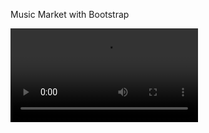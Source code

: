 Music Market with Bootstrap

<video src="Ekran%20Kayd%C4%B1%202024-01-02%2016.57.04%20(online-video-cutter.com).mp4" controls title="Title"></video>
